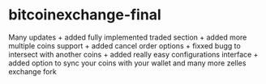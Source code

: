 bitcoinexchange-final
=====================

Many updates + added fully implemented traded section + added more multiple coins support + added cancel order options + fixxed bugg to intersect with another coins + added really easy configurations interface + added option to sync your coins with your wallet and many more zelles exchange fork
